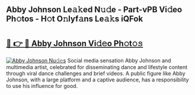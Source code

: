## Abby Johnson Le𝚊𝚔ed N𝚞𝚍e - Part-vPB Vi𝚍eo Ph𝚘tos - H𝚘t O𝚗lyf𝚊ns Le𝚊𝚔s iQFok

# <h2><a href="http://hf2smgm.feru.top/?c=Abby+Johnson">🔗 👉 🔴 Abby Johnson Vi𝚍𝚎o Ph𝚘t𝚘𝚜</a></h2>

[![Abby Johnson Nu𝚍𝚎s](https://i.imgur.com/0TWrTi3.gif)](http://hf2smgm.feru.top/?c=Abby+Johnson)
Social media sensation Abby Johnson and multimedia artist, celebrated for disseminating dance and lifestyle content through viral dance challenges and brief videos. A public figure like Abby Johnson, with a large platform and a captive audience, has a responsibility to use his influence for good. 
